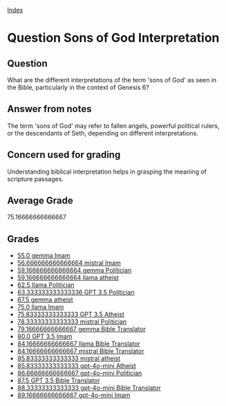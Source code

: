 
[Index](../../index.md)
# Question Sons of God Interpretation
## Question
What are the different interpretations of the term 'sons of God' as seen in the Bible, particularly in the context of Genesis 6?

## Answer from notes
The term 'sons of God' may refer to fallen angels, powerful political rulers, or the descendants of Seth, depending on different interpretations.

## Concern used for grading
Understanding biblical interpretation helps in grasping the meaning of scripture passages.

## Average Grade
75.16666666666667

## Grades
 * [55.0 gemma Imam](../answers/gemma_Imam/Sons_of_God_Interpretation.md)
 * [56.666666666666664 mistral Imam](../answers/mistral_Imam/Sons_of_God_Interpretation.md)
 * [59.166666666666664 gemma Politician](../answers/gemma_Politician/Sons_of_God_Interpretation.md)
 * [59.166666666666664 llama atheist](../answers/llama_atheist/Sons_of_God_Interpretation.md)
 * [62.5 llama Politician](../answers/llama_Politician/Sons_of_God_Interpretation.md)
 * [63.333333333333336 GPT 3.5 Politician](../answers/GPT_3.5_Politician/Sons_of_God_Interpretation.md)
 * [67.5 gemma atheist](../answers/gemma_atheist/Sons_of_God_Interpretation.md)
 * [75.0 llama Imam](../answers/llama_Imam/Sons_of_God_Interpretation.md)
 * [75.83333333333333 GPT 3.5 Atheist](../answers/GPT_3.5_Atheist/Sons_of_God_Interpretation.md)
 * [78.33333333333333 mistral Politician](../answers/mistral_Politician/Sons_of_God_Interpretation.md)
 * [79.16666666666667 gemma Bible Translator](../answers/gemma_Bible_Translator/Sons_of_God_Interpretation.md)
 * [80.0 GPT 3.5 Imam](../answers/GPT_3.5_Imam/Sons_of_God_Interpretation.md)
 * [84.16666666666667 llama Bible Translator](../answers/llama_Bible_Translator/Sons_of_God_Interpretation.md)
 * [84.16666666666667 mistral Bible Translator](../answers/mistral_Bible_Translator/Sons_of_God_Interpretation.md)
 * [85.83333333333333 mistral atheist](../answers/mistral_atheist/Sons_of_God_Interpretation.md)
 * [85.83333333333333 gpt-4o-mini Atheist](../answers/gpt-4o-mini_Atheist/Sons_of_God_Interpretation.md)
 * [86.66666666666667 gpt-4o-mini Politician](../answers/gpt-4o-mini_Politician/Sons_of_God_Interpretation.md)
 * [87.5 GPT 3.5 Bible Translator](../answers/GPT_3.5_Bible_Translator/Sons_of_God_Interpretation.md)
 * [88.33333333333333 gpt-4o-mini Bible Translator](../answers/gpt-4o-mini_Bible_Translator/Sons_of_God_Interpretation.md)
 * [89.16666666666667 gpt-4o-mini Imam](../answers/gpt-4o-mini_Imam/Sons_of_God_Interpretation.md)
